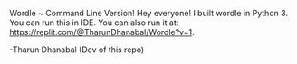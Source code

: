 Wordle ~ Command Line Version!
Hey everyone! I built wordle in Python 3. You can run this in IDE. You can also run it at: https://replit.com/@TharunDhanabal/Wordle?v=1. 

-Tharun Dhanabal (Dev of this repo)
